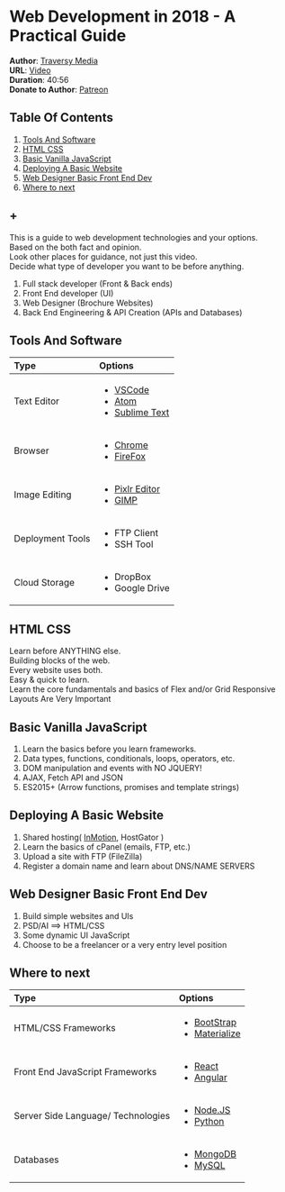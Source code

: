 # Web Development in 2018 - A Practical Guide
**Author**: [Traversy Media](https://www.youtube.com/user/TechGuyWeb)  
**URL**: [Video](https://youtu.be/Zftx68K-1D4)  
**Duration**: 40:56  
**Donate to Author**: [Patreon](https://www.patreon.com/traversymedia)  

## Table Of Contents
1. [Tools And Software](#tools-and-software)
1. [HTML CSS](#html-css)
1. [Basic Vanilla JavaScript](#basic-vanilla-javaScript)
1. [Deploying A Basic Website](#deploying-a-basic-website)
1. [Web Designer Basic Front End Dev](#web-designer-basic-front-end-dev)
1. [Where to next](#where-to-next)
## +

This is a guide to web development technologies and your options.  
Based on the both fact and opinion.  
Look other places for guidance, not just this video.  
Decide what type of developer you want to be before anything.  
1. Full stack developer (Front & Back ends)
1. Front End developer (UI)
1. Web Designer (Brochure Websites)
1. Back End Engineering & API Creation (APIs and Databases)

## Tools And Software
| Type   | Options   |
| :---   | :---   |
| Text Editor   | <ul><li>[VSCode](https://code.visualstudio.com/download)</li><li><a>[Atom](https://atom.io/)</a></li><li><a>[Sublime Text](https://www.sublimetext.com/)</a></li></ul>   |
| Browser   | <ul><li><a>[Chrome](https://www.google.com/chrome/browser/desktop/index.html)</a></li><li><a>[FireFox](https://www.mozilla.org/en-US/firefox/)</a></li></ul>   |
| Image Editing   | <ul><li><a>[Pixlr Editor](https://pixlr.com/editor/)</a></li><li><a>[GIMP](https://www.gimp.org/)</a></li></ul>   |
| Deployment Tools   | <ul><li>FTP Client</li><li>SSH Tool</li></ul>   |
| Cloud Storage   | <ul><li>DropBox</li><li>Google Drive</li></ul>   |


## HTML CSS
Learn before ANYTHING else.  
Building blocks of the web.  
Every website uses both.  
Easy & quick to learn.  
Learn the core fundamentals and basics of Flex and/or Grid
Responsive Layouts Are Very Important

## Basic Vanilla JavaScript
1. Learn the basics before you learn frameworks.
1. Data types, functions, conditionals, loops, operators, etc.
1. DOM manipulation and events with NO JQUERY!
1. AJAX, Fetch API and JSON
1. ES2015+ (Arrow functions, promises and template strings)

## Deploying A Basic Website
1. Shared hosting( [InMotion](http://www.inmotionhosting.com/), HostGator )
1. Learn the basics of cPanel (emails, FTP, etc.)
1. Upload a site with FTP (FileZilla)
1. Register a domain name and learn about DNS/NAME SERVERS

## Web Designer Basic Front End Dev  
1. Build simple websites and UIs
1. PSD/AI ==> HTML/CSS
1. Some dynamic UI JavaScript
1. Choose to be a freelancer or a very entry level position

## Where to next
| Type   | Options   |
| :---   | :---   |
| HTML/CSS Frameworks   | <ul><li>[BootStrap](https://code.visualstudio.com/download)</li><li><a>[Materialize](https://atom.io/)</a></li></ul>   |
| Front End JavaScript Frameworks   | <ul><li>[React](https://code.visualstudio.com/download)</li><li><a>[Angular](https://atom.io/)</a></li></ul>   |
| Server Side Language/ Technologies   | <ul><li>[Node.JS](https://code.visualstudio.com/download)</li><li><a>[Python](https://atom.io/)</a></li></ul>   |
| Databases   | <ul><li>[MongoDB](https://code.visualstudio.com/download)</li><li><a>[MySQL](https://atom.io/)</a></li></ul>   |
